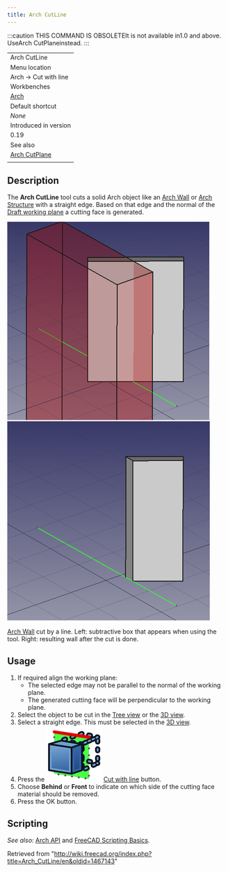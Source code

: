 ```yaml
---
title: Arch CutLine
---
```


:::caution
THIS COMMAND IS OBSOLETEIt is not available in1.0 and above. UseArch CutPlaneinstead.
:::

|                                                 |
| ----------------------------------------------- |
| Arch CutLine                                    |
| Menu location                                   |
| Arch → Cut with line                            |
| Workbenches                                     |
| [Arch](/Arch_Workbench "Arch Workbench")        |
| Default shortcut                                |
| _None_                                          |
| Introduced in version                           |
| 0.19                                            |
| See also                                        |
| [Arch CutPlane](/Arch_CutPlane "Arch CutPlane") |
|                                                 |

## Description

The **Arch CutLine** tool cuts a solid Arch object like an [Arch Wall](/Arch_Wall "Arch Wall") or [Arch Structure](/Arch_Structure "Arch Structure") with a straight edge. Based on that edge and the normal of the [Draft working plane](/Draft_SelectPlane "Draft SelectPlane") a cutting face is generated.

![](/src/assets/images/Arch_CutLine_example_1.png) ![](/src/assets/images/Arch_CutLine_example_2.png)

[Arch Wall](/Arch_Wall "Arch Wall") cut by a line. Left: subtractive box that appears when using the tool. Right: resulting wall after the cut is done.

## Usage

1. If required align the working plane:
   - The selected edge may not be parallel to the normal of the working plane.
   - The generated cutting face will be perpendicular to the working plane.
2. Select the object to be cut in the [Tree view](/Tree_view "Tree view") or the [3D view](/3D_view "3D view").
3. Select a straight edge. This must be selected in the [3D view](/3D_view "3D view").
4. Press the ![](/src/assets/images/Arch_CutLine.svg) [Cut with line](/Arch_CutLine "Arch CutLine") button.
5. Choose **Behind** or **Front** to indicate on which side of the cutting face material should be removed.
6. Press the OK button.

## Scripting

_See also:_ [Arch API](/Arch_API "Arch API") and [FreeCAD Scripting Basics](/FreeCAD_Scripting_Basics "FreeCAD Scripting Basics").

Retrieved from "<http://wiki.freecad.org/index.php?title=Arch_CutLine/en&oldid=1467143>"
